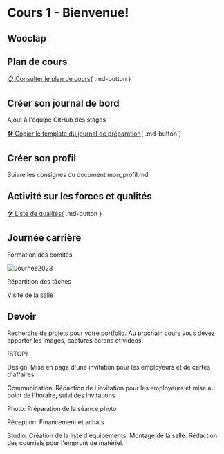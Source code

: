 # Cours 1 - Bienvenue! 
## Wooclap


## Plan de cours
 
[📋 Consulter le plan de cours](https://cmontmorency365-my.sharepoint.com/:b:/g/personal/lora_boisvert_cmontmorency_qc_ca/EUWwACJgnypNg84pk8frp5gB4ozDwHnxN9N1rCoDW1BLiA?e=rNFy0U){ .md-button }             

## Créer son journal de bord
Ajout à l'équipe GitHub des stages

[🛠️ Copier le template du journal de préparation](https://github.com/tim-montmorency-preparation-stage/modele_journal_preparation_stage){ .md-button }      


## Créer son profil     
Suivre les consignes du document mon_profil.md

      
## Activité sur les forces et qualités
[🛠️ Liste de qualités](https://cmontmorency365-my.sharepoint.com/:b:/g/personal/cgilbert_cmontmorency_qc_ca/Ed54y-OA4jxFnSB44R5Ndj4BQCngXKjkL_gyfl3BJK6NVw?e=lg0aOi){ .md-button }   

## Journée carrière     
Formation des comités   

![Journee2023](image/PXL_20231108_182433460.MP.jpg)

Répartition des tâches

Visite de la salle



## Devoir
Recherche de projets pour votre portfolio. Au prochain cours vous devez apporter les images, captures écrans et vidéos.

[STOP]
<p>Design: Mise en page d'une invitation pour les employeurs et de cartes d'affaires</p>
<p>Communication: Rédaction de l'invitation pour les employeurs et mise au point de l'horaire, suivi des invitations</p>
<p>Photo: Préparation de la séance photo</p>
<p>Réception: Financement et achats</p>
<p>Studio: Création de la liste d'équipements. Montage de la salle. Rédaction des courriels pour l'emprunt de matériel.</p>
